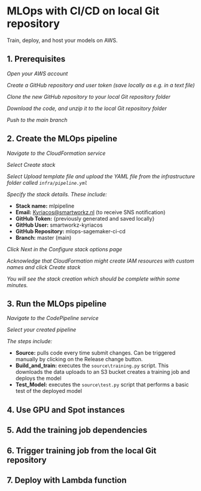 # MLOps with CI/CD on local Git repository

Train, deploy, and host your models on AWS.

## 1. Prerequisites

*Open your AWS account*



*Create a GitHub repository and user token (save locally as e.g. in a text file)*



*Clone the new GitHub repository to your local Git repository folder*



*Download the code, and unzip it to the local Git repository folder*



*Push to the main branch*



## 2. Create the MLOps pipeline

*Navigate to the CloudFormation service*



*Select Create stack*



*Select Upload template file and upload the YAML file from the infrastructure folder called `infra/pipeline.yml`*



*Specify the stack details. These include:*

- **Stack name:** mlpipeline
- **Email:** Kyriacos@smartworkz.nl (to receive SNS notification)
- **GitHub Token:** {previously generated and saved locally}
- **GitHub User:** smartworkz-kyriacos
- **GitHub Repository:** mlops-sagemaker-ci-cd
- **Branch:** master (main)



*Click Next in the Configure stack options page*



*Acknowledge that CloudFormation might create IAM resources with custom names and click Create stack*



*You will see the stack creation which should be complete within some minutes.*



## 3. Run the MLOps pipeline

*Navigate to the CodePipeline service*



*Select your created pipeline*



*The steps include:*

- **Source:** pulls code every time submit changes. Can be triggered manually by clicking on the Release change button.
- **Build_and_train:** executes the `source\training.py` script. This downloads the data uploads to an S3 bucket creates a training job and deploys the model
- **Test_Model:** executes the `source\test.py`  script that performs a basic test of the deployed model



## 4. Use GPU and Spot instances



## 5. Add the training job dependencies



## 6. Trigger training job from the local Git repository



## 7. Deploy with Lambda function

